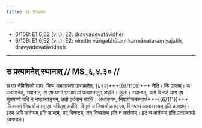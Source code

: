 ```yaml
---
title: २६ टिप्पणयः

---
```

- 6/108: E1,6,E2 (v.l.); E2: dravyadevatāvidher
- 6/109: E1,6,E2 (v.l.); E2: nimitte vāṅgabhūtaṃ karmānataraṃ yajatiḥ, dravyadevatāvidheḥ

____________________________________________


## स प्रत्यामनेत् स्थानात् // MS_६,४.३० //

स एष नैमित्तिको यागः, किम् अमावास्यां प्रत्यामनेत्, [६९२]+++({6/110})+++ नेति। किं प्राप्तम्। स प्रत्यामनेत्, स्थानात्, स एष यागो ऽमावास्यां प्रत्याम्नातुम् अर्हति। कुतः। स्थानात्, यागे विनष्टे याग एष श्रूयमाणो यदि न नष्टस्याङ्गम्, ततो ऽर्थवान् भवति। अथाङ्गम्, निष्प्रयोजनस्यार्थं+++({6/111})+++ क्रियमाणं निष्प्रयोजनम् एव भवितुम् अर्हति, विगुणं च निष्प्रयोजनम् एव, विनष्टम् आमावास्यम् इति प्रत्यक्षम्। इदम् अपि कर्तव्यम् इति शाब्दम्, यद् विनष्टम्, तन् निष्फलम् इति न कर्तव्यम्। इदं च कर्तव्यम् इति प्रत्याम्नायो ऽवगम्यते।
